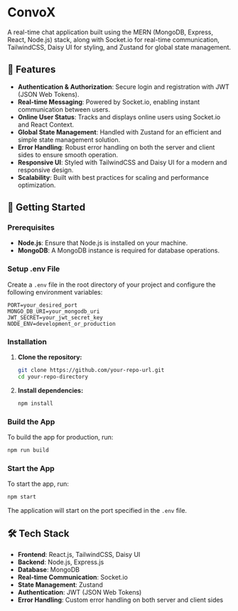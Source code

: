 # ConvoX

A real-time chat application built using the MERN (MongoDB, Express, React, Node.js) stack, along with Socket.io for real-time communication, TailwindCSS, Daisy UI for styling, and Zustand for global state management.

## 🌟 Features

- **Authentication & Authorization**: Secure login and registration with JWT (JSON Web Tokens).
- **Real-time Messaging**: Powered by Socket.io, enabling instant communication between users.
- **Online User Status**: Tracks and displays online users using Socket.io and React Context.
- **Global State Management**: Handled with Zustand for an efficient and simple state management solution.
- **Error Handling**: Robust error handling on both the server and client sides to ensure smooth operation.
- **Responsive UI**: Styled with TailwindCSS and Daisy UI for a modern and responsive design.
- **Scalability**: Built with best practices for scaling and performance optimization.

## 🚀 Getting Started

### Prerequisites

- **Node.js**: Ensure that Node.js is installed on your machine.
- **MongoDB**: A MongoDB instance is required for database operations.

### Setup .env File

Create a `.env` file in the root directory of your project and configure the following environment variables:

```env
PORT=your_desired_port
MONGO_DB_URI=your_mongodb_uri
JWT_SECRET=your_jwt_secret_key
NODE_ENV=development_or_production
```

### Installation

1. **Clone the repository:**

   ```bash
   git clone https://github.com/your-repo-url.git
   cd your-repo-directory
   ```

2. **Install dependencies:**

   ```bash
   npm install
   ```

### Build the App

To build the app for production, run:

```bash
npm run build
```

### Start the App

To start the app, run:

```bash
npm start
```

The application will start on the port specified in the `.env` file.

## 🛠️ Tech Stack

- **Frontend**: React.js, TailwindCSS, Daisy UI
- **Backend**: Node.js, Express.js
- **Database**: MongoDB
- **Real-time Communication**: Socket.io
- **State Management**: Zustand
- **Authentication**: JWT (JSON Web Tokens)
- **Error Handling**: Custom error handling on both server and client sides

